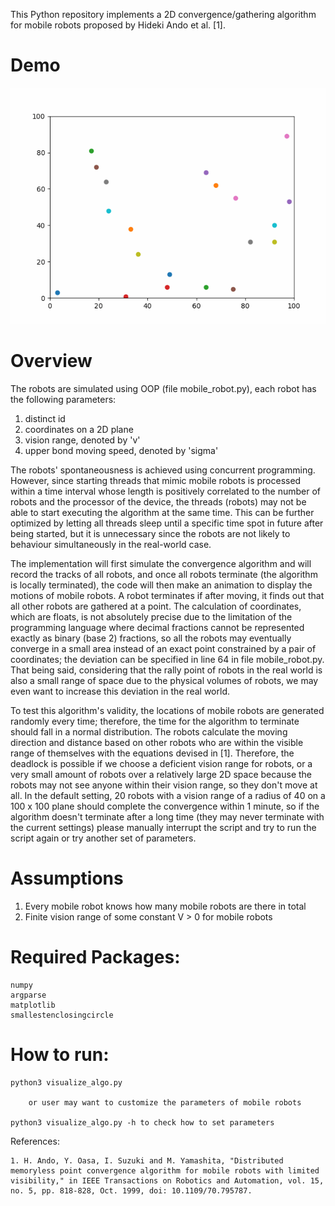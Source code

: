 This Python repository implements a 2D convergence/gathering algorithm for mobile robots proposed by Hideki Ando et al. [1].

# Demo 
![](https://github.com/HengZ121/Distributed-Points-Convergence/blob/main/demo.gif)

# Overview

The robots are simulated using OOP (file mobile_robot.py), each robot has the following parameters:
1. distinct id
2. coordinates on a 2D plane
3. vision range, denoted by 'v'
4. upper bond moving speed, denoted by 'sigma'

The robots' spontaneousness is achieved using concurrent programming. However, since starting threads that mimic mobile robots is processed within a time interval whose length is positively correlated to the number of robots and the processor of the device, the threads (robots) may not be able to start executing the algorithm at the same time. This can be further optimized by letting all threads sleep until a specific time spot in future after being started, but it is unnecessary since the robots are not likely to behaviour simultaneously in the real-world case. 

The implementation will first simulate the convergence algorithm and will record the tracks of all robots, and once all robots terminate (the algorithm is locally terminated), the code will then make an animation to display the motions of mobile robots. A robot terminates if after moving, it finds out that all other robots are gathered at a point. The calculation of coordinates, which are floats, is not absolutely precise due to the limitation of the programming language where decimal fractions cannot be represented exactly as binary (base 2) fractions, so all the robots may eventually converge in a small area instead of an exact point constrained by a pair of coordinates; the deviation can be specified in line 64 in file mobile_robot.py. That being said, considering that the rally point of robots in the real world is also a small range of space due to the physical volumes of robots, we may even want to increase this deviation in the real world.

To test this algorithm's validity, the locations of mobile robots are generated randomly every time; therefore, the time for the algorithm to terminate should fall in a normal distribution. The robots calculate the moving direction and distance based on other robots who are within the visible range of themselves with the equations devised in [1]. Therefore, the deadlock is possible if we choose a deficient vision range for robots, or a very small amount of robots over a relatively large 2D space because the robots may not see anyone within their vision range, so they don't move at all. In the default setting, 20 robots with a vision range of a radius of 40 on a 100 x 100 plane should complete the convergence within 1 minute, so if the algorithm doesn't terminate after a long time (they may never terminate with the current settings) please manually interrupt the script and try to run the script again or try another set of parameters.

# Assumptions

1. Every mobile robot knows how many mobile robots are there in total
2. Finite vision range of some constant V > 0 for mobile robots

# Required Packages:
    numpy
    argparse
    matplotlib
    smallestenclosingcircle

# How to run:

    python3 visualize_algo.py

        or user may want to customize the parameters of mobile robots

    python3 visualize_algo.py -h to check how to set parameters

References:

    1. H. Ando, Y. Oasa, I. Suzuki and M. Yamashita, "Distributed memoryless point convergence algorithm for mobile robots with limited visibility," in IEEE Transactions on Robotics and Automation, vol. 15, no. 5, pp. 818-828, Oct. 1999, doi: 10.1109/70.795787.
